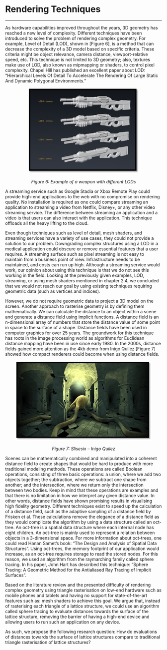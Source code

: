# Rendering Techniques
---

As hardware capabilities improved throughout the years, 3D geometry has reached a new level of complexity. Different techniques have been introduced to solve the problem of rendering complex geometry. For example, Level of Detail (LOD), shown in [Figure 6], is a method that can decrease the complexity of a 3D model based on specific criteria. These criteria might be object relevance, camera distance, viewport-relative speed, etc. This technique is not limited to 3D geometry; also, textures make use of LOD, also known as mipmapping or shaders, to control pixel complexity. Chapel Hill has published an excellent paper about LOD: “Hierarchical Levels Of Detail To Accelerate The Rendering Of Large Static And Dynamic Polygonal Environments.”

<p align="center">
  <img width="359" height="275" src="./assets/example_lod.jpg">
</p>
<p align="center">
    <i>
    Figure 6: Example of a weapon with different LODs
    </i>
</p>

A streaming service such as Google Stadia or Xbox Remote Play could provide high-end applications to the web with no compromise on rendering quality. No installation is required as one could compare streaming an application to streaming a video from Netflix, Disney+, or any other video streaming service. The difference between streaming an application and a video is that users can also interact with the application. This technique offloads all the heavy lifting to the cloud. 

Even though techniques such as level of detail, mesh shaders, and streaming services have a variety of use cases, they could not provide a solution to our problem. Downgrading complex structures using a LOD in a medical application could obscure or remove essential features that a user requires. A streaming surface such as pixel streaming is not easy to maintain from a business point of view. Infrastructure needs to be maintained, and costs can run up high. Although a streaming service would work, our opinion about using this technique is that we do not see this working in the field. Looking at the previously given examples, LOD, streaming, or using mesh shaders mentioned in chapter 2.4, we concluded that we would not reach our goal by using existing techniques requiring geometric data (such as vertices and indices). 

However, we do not require geometric data to project a 3D model on the screen. Another approach to rasterise geometry is by defining them mathematically. We can calculate the distance to an object within a scene and generate a distance field using implicit functions. A distance field is an n-dimensional array of numbers that store the distance value of some point in space to the surface of a shape. Distance fields have been used in computer graphics for over 25 years. The groundwork for this technique has roots in the image processing world as algorithms for Euclidean distance mapping have been in use since early 1980. In the 2000s, distance fields gained more attention as the 4kb demo from Inigo Quilez [Figure 7] showed how compact renderers could become when using distance fields.

<p align="center">
  <img width="439" height="255" src="./assets/slisesix.jpg">
</p>
<p align="center">
    <i>
    Figure 7: Slisesix – Inigo Quilez
    </i>
</p>

Scenes can be mathematically combined and manipulated into a coherent distance field to create shapes that would be hard to produce with more traditional modeling methods. These operations are called Boolean operations, consisting of three basic operations: a union, where we add two objects together; the subtraction, where we subtract one shape from another; and the intersection, where we return only the intersection between two bodies. Keep in mind that these operations are examples and that there is no limitation in how we interpret any given distance value. In other words, distance fields have shown promising results in visualising high fidelity geometry. Different techniques exist to speed up the calculation of a distance field, such as the adaptive sampling of a distance field by Frisken et al. These calculations remove the elegance of a distance field as they would complicate the algorithm by using a data structure called an oct-tree. An oct-tree is a spatial data structure where each internal node has eight children. An oct-tree is mainly used to represent a relation between objects in a 3-dimensional space. For more information about oct-trees, one could read Hanan Samet’s book: “The Design and Analysis of Spatial Data Structures”. Using oct-trees, the memory footprint of our application would increase, as an oct-tree requires storage to read the stored nodes. For this reason, we used an algorithm from the raymarching family called sphere tracing. In his paper, John Hart has described this technique: “Sphere Tracing: A Geometric Method for the Antialiased Ray Tracing of Implicit Surfaces”. 

Based on the literature review and the presented difficulty of rendering complex geometry using triangle rasterisation on low-end hardware such as mobile phones and tablets and having no support for state-of-the-art features such as: mesh shaders to achieve this goal. We argue that, instead of rasterising each triangle of a lattice structure, we could use an algorithm called sphere tracing to evaluate distances towards the surface of the lattice structure, removing the barrier of having a high-end device and allowing users to run such an application on any device.

As such, we propose the following research question: How do evaluations of distances towards the surface of lattice structures compare to traditional triangle rasterisation of lattice structures?
 
